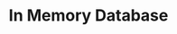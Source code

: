 ---
layout: tag-list
type: tag
title: In Memory Database
slug: inmemorydatabase
category: unittest
sidebar: false
description: >
   In Memory Database.
---